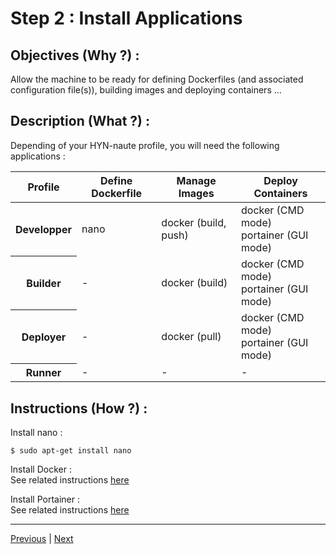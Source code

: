 Step 2 : Install Applications
==

Objectives (Why ?) :
--
Allow the machine to be ready for defining Dockerfiles (and associated configuration file(s)), building images and deploying containers ...

Description (What ?) :
--
Depending of your HYN-naute profile, you will need the following applications :
<table>
    <thead>
        <tr>
            <th>Profile</th>
            <th>Define Dockerfile</th>
            <th>Manage Images</th>
            <th>Deploy Containers</th>          
        </tr>
    </thead>
    <tbody>
        <tr>
            <th>Developper</th>
            <td>nano</td>
            <td>docker (build, push)</td>
            <td>docker (CMD mode)</br>portainer (GUI mode)</td>
        </tr>
        <tr>
            <th>Builder</th>
            <td>-</td>
            <td>docker (build)</td>
            <td>docker (CMD mode)</br>portainer (GUI mode)</td>
        </tr>
        <tr>
            <th>Deployer</th>
            <td>-</td>
            <td>docker (pull)</td>
            <td>docker (CMD mode)</br>portainer (GUI mode)</td>
        </tr>
        <tr>
          <th>Runner</th>
          <td>-</td>
          <td>-</td>
          <td>-</td>
        </tr>
    </tbody>
</table>

Instructions (How ?) :
--
Install nano :   
<pre><code>$ sudo apt-get install nano</code></pre>

Install Docker :   
See related instructions <A href="https://github.com/babonet13/HelloWorld/tree/master/App/docker">here</A>

Install Portainer :   
See related instructions <A href="https://github.com/babonet13/HelloWorld/tree/master/App/portainer">here</A>

---
<A href="https://github.com/babonet13/HostYourNode/tree/master/HowTo/1_SetupTheMachine">Previous<A/> | <A href="https://github.com/babonet13/HostYourNode/tree/master/HowTo/3_DefineDockerfiles">Next<A/> 
